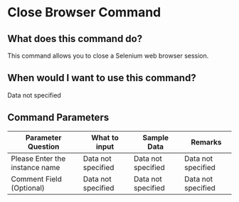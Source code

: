 <!--TITLE: Close Browser Command -->
<!-- SUBTITLE: a command in the Web Browser Commands group -->
# Close Browser Command


## What does this command do?
This command allows you to close a Selenium web browser session.


## When would I want to use this command?
Data not specified


## Command Parameters
| Parameter Question   	| What to input  	|  Sample Data 	| Remarks  	|
| ---                    | ---               | ---           | ---       |
|Please Enter the instance name|Data not specified|Data not specified|Data not specified|
|Comment Field (Optional)|Data not specified|Data not specified|Data not specified|


